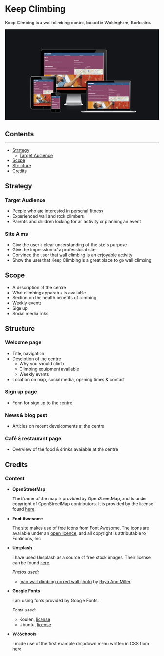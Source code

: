# Keep Climbing

Keep Climbing is a wall climbing centre, based in Wokingham, Berkshire.

![Am I Responsive image](./docs/am-i-responsive.png)

## Contents
---
- [Strategy](#strategy)
  - [Target Audience](#target-audience)
- [Scope](#scope)
- [Structure](#structure)
- [Credits](#credits)

## Strategy

### Target Audience

* People who are interested in personal fitness
* Experienced wall and rock climbers
* Parents and children looking for an activity or planning an event

### Site Aims

* Give the user a clear understanding of the site's purpose
* Give the impression of a professional site
* Convince the user that wall climbing is an enjoyable activity
* Show the user that Keep Climbing is a great place to go wall climbing

## Scope

* A description of the centre
* What climbing apparatus is available
* Section on the health benefits of climbing
* Weekly events
* Sign up
* Social media links

## Structure

### Welcome page

* Title, navigation
* Desciption of the centre
  * Why you should climb
  * Climbing equipment available
  * Weekly events
* Location on map, social media, opening times & contact

### Sign up page

* Form for sign up to the centre

### News & blog post

* Articles on recent developments at the centre

### Café & restaurant page

* Overview of the food & drinks available at the centre

## Credits

### Content

- __OpenStreetMap__

  The iframe of the map is provided by OpenStreetMap,
  and is under copyright of OpenStreetMap contributors.
  It is provided by the license found [here](https://www.openstreetmap.org/copyright).

- __Font Awesome__

  The site makes use of free icons from Font Awesome.
  The icons are available under an [open licence](https://fontawesome.com/license/free),
  and all copyright is attributable to Fonticons, Inc.

- __Unsplash__

  I have used Unsplash as a source of free stock images.
  Their license can be found [here](https://unsplash.com/license).

  _Photos used:_
  - [man wall climbing on red wall photo](https://unsplash.com/photos/G2QYE9czCEw)
    by [Roya Ann Miller](https://unsplash.com/@royaannmiller)

- __Google Fonts__

  I am using fonts provided by Google Fonts.

  _Fonts used:_
  - Koulen, [license](https://scripts.sil.org/cms/scripts/page.php?site_id=nrsi&id=OFL)
  - Ubuntu, [license](https://ubuntu.com/legal/font-licence)

- __W3Schools__

  I made use of the first example dropdown menu written in CSS from [here](https://www.w3schools.com/css/css_dropdowns.asp)
